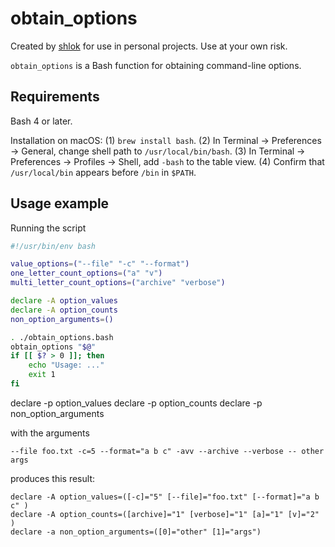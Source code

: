 # obtain_options

Created by [shlok](https://github.com/shlok) for use in personal projects. Use at your own risk.

``obtain_options`` is a Bash function for obtaining command-line options.

## Requirements

Bash 4 or later.

Installation on macOS: (1) `brew install bash`. (2) In Terminal → Preferences → General, change shell path to `/usr/local/bin/bash`. (3) In Terminal → Preferences → Profiles → Shell, add `-bash` to the table view. (4) Confirm that `/usr/local/bin` appears before `/bin` in `$PATH`.

## Usage example

Running the script

```bash
#!/usr/bin/env bash

value_options=("--file" "-c" "--format")
one_letter_count_options=("a" "v")
multi_letter_count_options=("archive" "verbose")

declare -A option_values
declare -A option_counts
non_option_arguments=()

. ./obtain_options.bash
obtain_options "$@"
if [[ $? > 0 ]]; then
    echo "Usage: ..."
    exit 1
fi
```

declare -p option_values
declare -p option_counts
declare -p non_option_arguments

with the arguments

    --file foo.txt -c=5 --format="a b c" -avv --archive --verbose -- other args

produces this result:

    declare -A option_values=([-c]="5" [--file]="foo.txt" [--format]="a b c" )
    declare -A option_counts=([archive]="1" [verbose]="1" [a]="1" [v]="2" )
    declare -a non_option_arguments=([0]="other" [1]="args")
